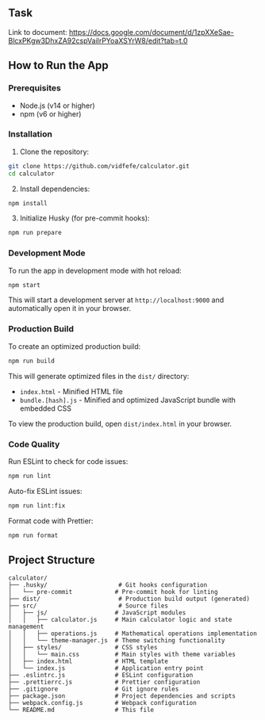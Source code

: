 ## Task

Link to document: https://docs.google.com/document/d/1zpXXeSae-BlcxPKgw3DhxZA92cspVailrPYoaXSYrW8/edit?tab=t.0

## How to Run the App

### Prerequisites

- Node.js (v14 or higher)
- npm (v6 or higher)

### Installation

1. Clone the repository:
```bash
git clone https://github.com/vidfefe/calculator.git
cd calculator
```

2. Install dependencies:
```bash
npm install
```

3. Initialize Husky (for pre-commit hooks):
```bash
npm run prepare
```

### Development Mode

To run the app in development mode with hot reload:

```bash
npm start
```

This will start a development server at `http://localhost:9000` and automatically open it in your browser.

### Production Build

To create an optimized production build:

```bash
npm run build
```

This will generate optimized files in the `dist/` directory:
- `index.html` - Minified HTML file
- `bundle.[hash].js` - Minified and optimized JavaScript bundle with embedded CSS

To view the production build, open `dist/index.html` in your browser.

### Code Quality

Run ESLint to check for code issues:

```bash
npm run lint
```

Auto-fix ESLint issues:

```bash
npm run lint:fix
```

Format code with Prettier:

```bash
npm run format
```

## Project Structure

```
calculator/
├── .husky/                    # Git hooks configuration
│   └── pre-commit            # Pre-commit hook for linting
├── dist/                      # Production build output (generated)
├── src/                       # Source files
│   ├── js/                   # JavaScript modules
│   │   ├── calculator.js     # Main calculator logic and state management
│   │   ├── operations.js     # Mathematical operations implementation
│   │   └── theme-manager.js  # Theme switching functionality
│   ├── styles/               # CSS styles
│   │   └── main.css          # Main styles with theme variables
│   ├── index.html            # HTML template
│   └── index.js              # Application entry point
├── .eslintrc.js              # ESLint configuration
├── .prettierrc.js            # Prettier configuration
├── .gitignore                # Git ignore rules
├── package.json              # Project dependencies and scripts
├── webpack.config.js         # Webpack configuration
└── README.md                 # This file
```